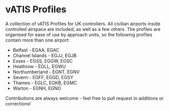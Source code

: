 # vATIS Profiles
A collection of vATIS Profiles for UK controllers. All civilian airports inside controlled airspace are included, as well as a few others. The profiles are organised for ease of use by approach units, so the following profiles contain more than one airport:

- Belfast - EGAA, EGAC
- Channel Islands - EGJJ, EGJB
- Essex - EGSS, EGGW, EGSC
- Heathrow - EGLL, EGWU
- Northumberland - EGNT, EGNV
- Severn - EGFF, EGGD, EGSY
- Thames - EGLC, EGKB, EGMC
- Warton - EGNH, EGNO

Contributions are always welcome - feel free to pull request in additions or corrections!
